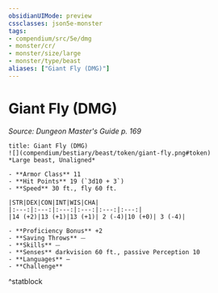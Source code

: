 ```yaml
---
obsidianUIMode: preview
cssclasses: json5e-monster
tags:
- compendium/src/5e/dmg
- monster/cr/
- monster/size/large
- monster/type/beast
aliases: ["Giant Fly (DMG)"]
---
```

# Giant Fly (DMG)
*Source: Dungeon Master's Guide p. 169*  

```ad-statblock
title: Giant Fly (DMG)
![](compendium/bestiary/beast/token/giant-fly.png#token)
*Large beast, Unaligned*

- **Armor Class** 11 
- **Hit Points** 19 (`3d10 + 3`)
- **Speed** 30 ft., fly 60 ft.

|STR|DEX|CON|INT|WIS|CHA|
|:---:|:---:|:---:|:---:|:---:|:---:|
|14 (+2)|13 (+1)|13 (+1)| 2 (-4)|10 (+0)| 3 (-4)|

- **Proficiency Bonus** +2
- **Saving Throws** ⏤
- **Skills** ⏤
- **Senses** darkvision 60 ft., passive Perception 10
- **Languages** —
- **Challenge** 
```
^statblock